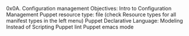 0x0A. Configuration management
Objectives:
Intro to Configuration Management
Puppet resource type: file (check Resource types for all manifest types in the left menu)
Puppet Declarative Language: Modeling Instead of Scripting
Puppet lint
Puppet emacs mode
